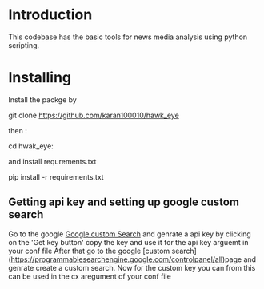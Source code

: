 # Introduction

This codebase has the basic tools for news media analysis using python scripting.

# Installing 

Install the packge by 

git clone https://github.com/karan100010/hawk_eye

then :

cd hwak_eye:

and install requrements.txt

pip install -r requirements.txt


## Getting api key and setting up google custom search

Go to the google  [Google custom Search](https://developers.google.com/custom-search/v1/introduction) and genrate a api key by clicking on the 'Get key button' copy the key and use it for the api key arguemt in your conf file After that go to the google [custom search] (https://programmablesearchengine.google.com/controlpanel/all)page and genrate create a custom search. Now for the custom key you can from this can be used in the cx aregument of your conf file 


